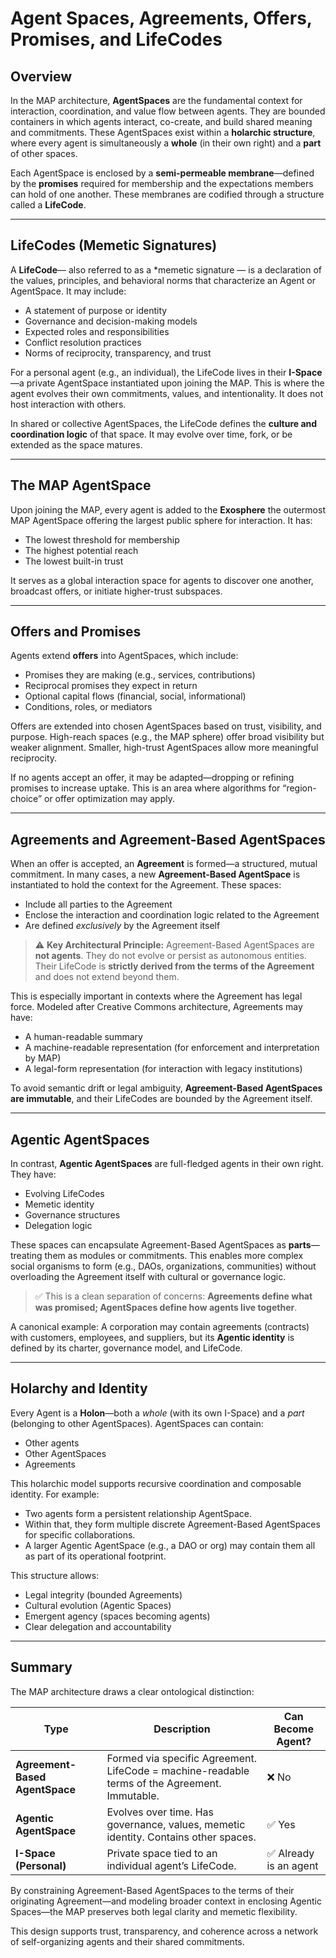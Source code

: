 # Agent Spaces, Agreements, Offers, Promises, and LifeCodes

## Overview

In the MAP architecture, **AgentSpaces** are the fundamental context for interaction, coordination, and value flow between agents. They are bounded containers in which agents interact, co-create, and build shared meaning and commitments. These AgentSpaces exist within a **holarchic structure**, where every agent is simultaneously a **whole** (in their own right) and a **part** of other spaces.

Each AgentSpace is enclosed by a **semi-permeable membrane**—defined by the **promises** required for membership and the expectations members can hold of one another. These membranes are codified through a structure called a **LifeCode**.

---

## LifeCodes (Memetic Signatures)

A **LifeCode**— also referred to as a *memetic signature — is a declaration of the values, principles, and behavioral norms that characterize an Agent or AgentSpace. It may include:

- A statement of purpose or identity
- Governance and decision-making models
- Expected roles and responsibilities
- Conflict resolution practices
- Norms of reciprocity, transparency, and trust

For a personal agent (e.g., an individual), the LifeCode lives in their **I-Space**—a private AgentSpace instantiated upon joining the MAP. This is where the agent evolves their own commitments, values, and intentionality. It does not host interaction with others.

In shared or collective AgentSpaces, the LifeCode defines the **culture and coordination logic** of that space. It may evolve over time, fork, or be extended as the space matures.

---

## The MAP AgentSpace

Upon joining the MAP, every agent is added to the **Exosphere** the outermost MAP AgentSpace offering the largest public sphere for interaction. It has:

- The lowest threshold for membership
- The highest potential reach
- The lowest built-in trust

It serves as a global interaction space for agents to discover one another, broadcast offers, or initiate higher-trust subspaces.

---

## Offers and Promises

Agents extend **offers** into AgentSpaces, which include:

- Promises they are making (e.g., services, contributions)
- Reciprocal promises they expect in return
- Optional capital flows (financial, social, informational)
- Conditions, roles, or mediators

Offers are extended into chosen AgentSpaces based on trust, visibility, and purpose. High-reach spaces (e.g., the MAP sphere) offer broad visibility but weaker alignment. Smaller, high-trust AgentSpaces allow more meaningful reciprocity.

If no agents accept an offer, it may be adapted—dropping or refining promises to increase uptake. This is an area where algorithms for “region-choice” or offer optimization may apply.

---

## Agreements and Agreement-Based AgentSpaces

When an offer is accepted, an **Agreement** is formed—a structured, mutual commitment. In many cases, a new **Agreement-Based AgentSpace** is instantiated to hold the context for the Agreement. These spaces:

- Include all parties to the Agreement
- Enclose the interaction and coordination logic related to the Agreement
- Are defined *exclusively* by the Agreement itself

> ⚠️ **Key Architectural Principle:** Agreement-Based AgentSpaces are **not agents**. They do not evolve or persist as autonomous entities. Their LifeCode is **strictly derived from the terms of the Agreement** and does not extend beyond them.

This is especially important in contexts where the Agreement has legal force. Modeled after Creative Commons architecture, Agreements may have:

- A human-readable summary
- A machine-readable representation (for enforcement and interpretation by MAP)
- A legal-form representation (for interaction with legacy institutions)

To avoid semantic drift or legal ambiguity, **Agreement-Based AgentSpaces are immutable**, and their LifeCodes are bounded by the Agreement itself.

---

## Agentic AgentSpaces

In contrast, **Agentic AgentSpaces** are full-fledged agents in their own right. They have:

- Evolving LifeCodes
- Memetic identity
- Governance structures
- Delegation logic

These spaces can encapsulate Agreement-Based AgentSpaces as **parts**—treating them as modules or commitments. This enables more complex social organisms to form (e.g., DAOs, organizations, communities) without overloading the Agreement itself with cultural or governance logic.

> ✅ This is a clean separation of concerns: **Agreements define what was promised; AgentSpaces define how agents live together**.

A canonical example: A corporation may contain agreements (contracts) with customers, employees, and suppliers, but its **Agentic identity** is defined by its charter, governance model, and LifeCode.

---

## Holarchy and Identity

Every Agent is a **Holon**—both a *whole* (with its own I-Space) and a *part* (belonging to other AgentSpaces). AgentSpaces can contain:

- Other agents
- Other AgentSpaces
- Agreements

This holarchic model supports recursive coordination and composable identity. For example:

- Two agents form a persistent relationship AgentSpace.
- Within that, they form multiple discrete Agreement-Based AgentSpaces for specific collaborations.
- A larger Agentic AgentSpace (e.g., a DAO or org) may contain them all as part of its operational footprint.

This structure allows:

- Legal integrity (bounded Agreements)
- Cultural evolution (Agentic Spaces)
- Emergent agency (spaces becoming agents)
- Clear delegation and accountability

---

## Summary

The MAP architecture draws a clear ontological distinction:

| Type | Description | Can Become Agent? |
|------|-------------|-------------------|
| **Agreement-Based AgentSpace** | Formed via specific Agreement. LifeCode = machine-readable terms of the Agreement. Immutable. | ❌ No |
| **Agentic AgentSpace** | Evolves over time. Has governance, values, memetic identity. Contains other spaces. | ✅ Yes |
| **I-Space (Personal)** | Private space tied to an individual agent’s LifeCode. | ✅ Already is an agent |

By constraining Agreement-Based AgentSpaces to the terms of their originating Agreement—and modeling broader context in enclosing Agentic Spaces—the MAP preserves both legal clarity and memetic flexibility.

This design supports trust, transparency, and coherence across a network of self-organizing agents and their shared commitments.